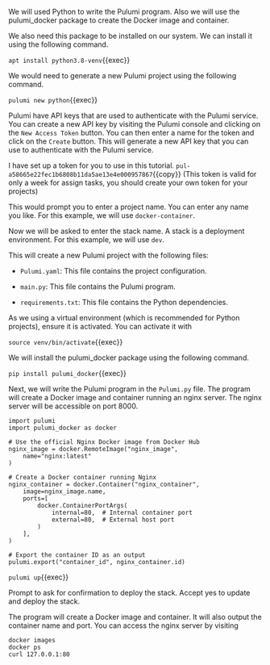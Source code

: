 We will used Python to write the Pulumi program. Also we will use the pulumi_docker package to create the Docker image and container.

We also need this package to be installed on our system. We can install it using the following command.

`apt install python3.8-venv`{{exec}}


We would need to generate a new Pulumi project using the following command.

`pulumi new python`{{exec}}

Pulumi have API keys that are used to authenticate with the Pulumi service. You can create a new API key by visiting the Pulumi console and clicking on the `New Access Token` button. You can then enter a name for the token and click on the `Create` button. This will generate a new API key that you can use to authenticate with the Pulumi service.

I have set up a token for you to use in this tutorial.
`pul-a58665e22fec1b6808b11da5ae13e4e000957867`{{copy}} 
(This token is valid for only a week for assign tasks, you should create your own token for your projects)

This would prompt you to enter a project name. You can enter any name you like. For this example, we will use `docker-container`.

Now we will be asked to enter the stack name. A stack is a deployment environment. For this example, we will use `dev`.

This will create a new Pulumi project with the following files:

- `Pulumi.yaml`: This file contains the project configuration.

- `main.py`: This file contains the Pulumi program.

- `requirements.txt`: This file contains the Python dependencies.

As we using a virtual environment (which is recommended for Python projects), ensure it is activated. You can activate it with

`source venv/bin/activate`{{exec}}

We will install the pulumi_docker package using the following command.

`pip install pulumi_docker`{{exec}}

Next, we will write the Pulumi program in the `Pulumi.py` file. The program will create a Docker image and container running an nginx server. The nginx server will be accessible on port 8000.

```
import pulumi
import pulumi_docker as docker

# Use the official Nginx Docker image from Docker Hub
nginx_image = docker.RemoteImage("nginx_image",
    name="nginx:latest"
)

# Create a Docker container running Nginx
nginx_container = docker.Container("nginx_container",
    image=nginx_image.name,
    ports=[
        docker.ContainerPortArgs(
            internal=80,  # Internal container port
            external=80,  # External host port
        )
    ],
)

# Export the container ID as an output
pulumi.export("container_id", nginx_container.id)
```

`pulumi up`{{exec}}

Prompt to ask for confirmation to deploy the stack. Accept yes to update and deploy the stack.

The program will create a Docker image and container. It will also output the container name and port. You can access the nginx server by visiting 

```
docker images
docker ps
curl 127.0.0.1:80
```


